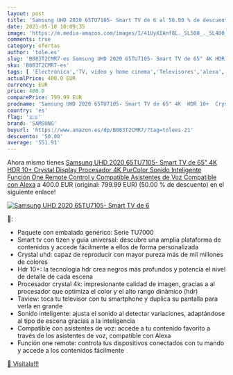 ```yaml
---
layout: post
title: 'Samsung UHD 2020 65TU7105- Smart TV de 6 al 50.00 % de descuento'
date: 2021-05-10 10:09:35
image: 'https://m.media-amazon.com/images/I/41UyXIAnf8L._SL500_._SL400_.jpg'
comments: true
category: ofertas
author: 'tole.es'
slug: 'B083T2CMR7-es Samsung UHD 2020 65TU7105- Smart TV de 65" 4K HDR 10+...'
sku: 'B083T2CMR7-es'
tags: [ 'Electrónica','TV, vídeo y home cinema','Televisores','alexa','samsung', ]
actualPrice: 400.0 EUR
currency: EUR
price: 400.0
comparePrice: 799.99 EUR
prodname: 'Samsung UHD 2020 65TU7105- Smart TV de 65" 4K  HDR 10+  Crystal Display  Procesador 4K  PurColor  Sonido Inteligente  Función One Remote Control y Compatible Asistentes de Voz  Compatible con Alexa'
country: 'es'
flag: '🇪🇸'
brand: 'SAMSUNG'
buyurl: 'https://www.amazon.es/dp/B083T2CMR7/?tag=tolees-21'
descuento: '50.00'
average: '551.91'
---
```


Ahora mismo tienes [Samsung UHD 2020 65TU7105- Smart TV de 65" 4K  HDR 10+  Crystal Display  Procesador 4K  PurColor  Sonido Inteligente  Función One Remote Control y Compatible Asistentes de Voz  Compatible con Alexa](https://www.amazon.es/dp/B083T2CMR7/?tag=tolees-21) a 400.0 EUR (original: 799.99 EUR) (50.00 %  de descuento) en el siguiente enlace!

[![Samsung UHD 2020 65TU7105- Smart TV de 6](https://m.media-amazon.com/images/I/41UyXIAnf8L._SL500_._SL400_.jpg)](https://www.amazon.es/dp/B083T2CMR7/?tag=tolees-21)

🔎:

- Paquete con embalado genérico: Serie TU7000
- Smart tv con tizen y guía universal: descubre una amplia plataforma de contenidos y accede fácilmente a ellos de forma personalizada
- Crystal uhd: capaz de reproducir con mayor pureza más de mil millones de colores
- Hdr 10+: la tecnología hdr crea negros más profundos y potencía el nivel de detalle de cada escena
- Procesador crystal 4k: impresionante calidad de imagen, gracias a al procesador que optimiza el color y el alto rango dinámico (hdr)
- Taview: toca tu televisor con tu smartphone y duplica su pantalla para verla en grande
- Sonido inteligente: ajusta el sonido al detectar variaciones, adaptándose al tipo de escena gracias a la inteligencia
- Compatible con asistentes de voz: accede a tu contenido favorito a través de los asistentes de voz, compatible con Alexa
- Función one remote: controla tus dispositivos conectados con tu mando y accede a los contenidos fácilmente

[🛒 Visítala!!!](https://www.amazon.es/dp/B083T2CMR7/?tag=tolees-21)
